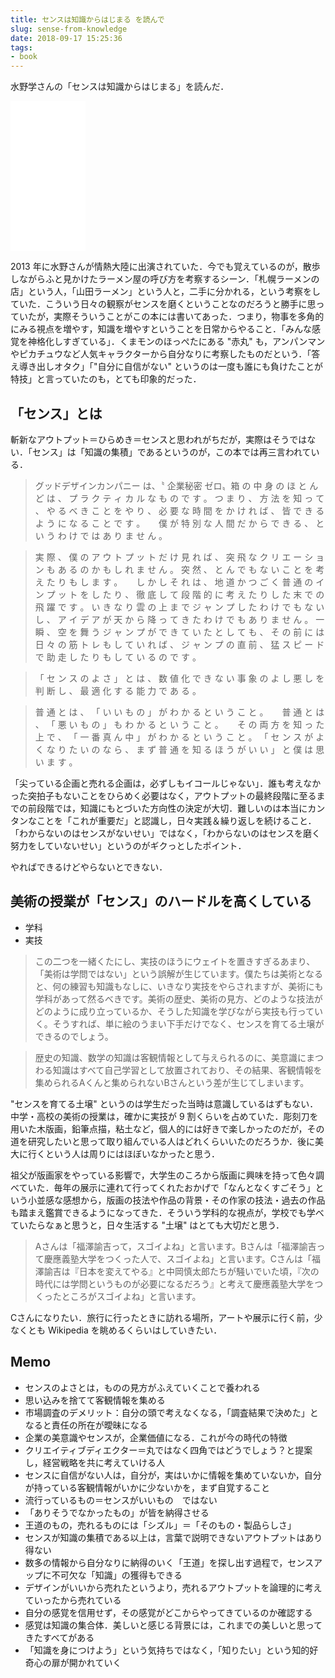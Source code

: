 ```yaml
---
title: センスは知識からはじまる を読んで
slug: sense-from-knowledge
date: 2018-09-17 15:25:36
tags:
- book
---
```


水野学さんの「センスは知識からはじまる」を読んだ．

<iframe style="width:120px;height:240px;" marginwidth="0" marginheight="0" scrolling="no" frameborder="0" src="//rcm-fe.amazon-adsystem.com/e/cm?lt1=_blank&bc1=000000&IS2=1&bg1=FFFFFF&fc1=000000&lc1=0000FF&t=tanakayutaroa-22&language=ja_JP&o=9&p=8&l=as4&m=amazon&f=ifr&ref=as_ss_li_til&asins=B00LIQMVLQ&linkId=28fd31f8fb29663f7ed38016a91a2008"></iframe>

2013 年に水野さんが情熱大陸に出演されていた．今でも覚えているのが，散歩しながらふと見かけたラーメン屋の呼び方を考察するシーン．「札幌ラーメンの店」という人，「山田ラーメン」という人と，二手に分かれる，という考察をしていた．こういう日々の観察がセンスを磨くということなのだろうと勝手に思っていたが，実際そういうことがこの本には書いてあった．つまり，物事を多角的にみる視点を増やす，知識を増やすということを日常からやること．「みんな感覚を神格化しすぎている」．くまモンのほっぺたにある "赤丸" も，アンパンマンやピカチュウなど人気キャラクターから自分なりに考察したものだという．「答え導き出しオタク」「"自分に自信がない" というのは一度も誰にも負けたことが特技」と言っていたのも，とても印象的だった．


## 「センス」とは

斬新なアウトプット＝ひらめき＝センスと思われがちだが，実際はそうではない．「センス」は「知識の集積」であるというのが，この本では再三言われている．

> グッドデザインカンパニー は、〝 企業秘密 ゼロ〟箱 の 中 身 の ほ と ん ど は 、 プ ラ ク テ ィ カ ル な も の で す 。 つ ま り 、 方 法 を 知 っ て 、 や る べ き こ と を や り 、 必 要 な 時 間 を か け れ ば 、 皆 で き る よ う に な る こ と で す 。 　 僕 が 特 別 な 人 間 だ か ら で き る 、 と い う わ け で は あ り ま せ ん 。

> 実 際 、 僕 の ア ウ ト プ ッ ト だ け 見 れ ば 、 突 飛 な ク リ エ ー シ ョ ン も あ る の か も し れ ま せ ん 。 突 然 、 と ん で も な い こ と を 考 え た り も し ま す 。 　 し か し そ れ は 、 地 道 か つ ご く 普 通 の イ ン プ ッ ト を し た り 、 徹 底 し て 段 階 的 に 考 え た り し た 末 で の 飛 躍 で す 。 い き な り 雲 の 上 ま で ジ ャ ン プ し た わ け で も な い し 、 ア イ デ ア が 天 か ら 降 っ て き た わ け で も あ り ま せ ん 。 一 瞬 、 空 を 舞 う ジ ャ ン プ が で き て い た と し て も 、 そ の 前 に は 日 々 の 筋 ト レ も し て い れ ば 、 ジ ャ ン プ の 直 前 、 猛 ス ピ ー ド で 助 走 し た り も し て い る の で す 。

> 「 セ ン ス の よ さ 」 と は 、 数 値 化 で き な い 事 象 の よ し 悪 し を 判 断 し 、 最 適 化 す る 能 力 で あ る 。

> 普 通 と は 、 「 い い も の 」 が わ か る と い う こ と 。 　 普 通 と は 、 「 悪 い も の 」 も わ か る と い う こ と 。 　 そ の 両 方 を 知 っ た 上 で 、 「 一 番 真 ん 中 」 が わ か る と い う こ と 。 「 セ ン ス が よ く な り た い の な ら 、 ま ず 普 通 を 知 る ほ う が い い 」 と 僕 は 思 い ま す 。


「尖っている企画と売れる企画は，必ずしもイコールじゃない」．誰も考えなかった突拍子もないことをひらめく必要はなく，アウトプットの最終段階に至るまでの前段階では，知識にもとづいた方向性の決定が大切．難しいのは本当にカンタンなことを「これが重要だ」と認識し，日々実践＆繰り返しを続けること．「わからないのはセンスがないせい」ではなく，「わからないのはセンスを磨く努力をしていないせい」というのがギクっとしたポイント．

やればできるけどやらないとできない．

## 美術の授業が「センス」のハードルを高くしている

- 学科
- 実技

> この二つを一緒くたにし、実技のほうにウェイトを置きすぎるあまり、「美術は学問ではない」という誤解が生じています。僕たちは美術となると、何の練習も知識もなしに、いきなり実技をやらされますが、美術にも学科があって然るべきです。美術の歴史、美術の見方、どのような技法がどのように成り立っているか、そうした知識を学びながら実技も行っていく。そうすれば、単に絵のうまい下手だけでなく、センスを育てる土壌ができるのでしょう。

> 歴史の知識、数学の知識は客観情報として与えられるのに、美意識にまつわる知識はすべて自己学習として放置されており、その結果、客観情報を集められるAくんと集められないBさんという差が生じてしまいます。

"センスを育てる土壌" というのは学生だった当時は意識しているはずもない．中学・高校の美術の授業は，確かに実技が 9 割くらいを占めていた．彫刻刀を用いた木版画，鉛筆点描，粘土など，個人的には好きで楽しかったのだが，その道を研究したいと思って取り組んでいる人はどれくらいいたのだろうか．後に美大に行くという人は周りにはほぼいなかったと思う．

祖父が版画家をやっている影響で，大学生のころから版画に興味を持って色々調べていた．毎年の展示に連れて行ってくれたおかげで「なんとなくすごそう」という小並感な感想から，版画の技法や作品の背景・その作家の技法・過去の作品も踏まえ鑑賞できるようになってきた．そういう学科的な視点が，学校でも学べていたらなぁと思うと，日々生活する "土壌" はとても大切だと思う．

> Aさんは「福澤諭吉って，スゴイよね」と言います。Bさんは「福澤諭吉って慶應義塾大学をつくった人で、スゴイよね」と言います。Cさんは「福澤諭吉は『日本を変えてやる』と中岡慎太郎たちが騒いでいた頃，『次の時代には学問というものが必要になるだろう』と考えて慶應義塾大学をつくったところがスゴイよね」と言います。

Cさんになりたい．旅行に行ったときに訪れる場所，アートや展示に行く前，少なくとも Wikipedia を眺めるくらいはしていきたい．


## Memo

- センスのよさとは，ものの見方がふえていくことで養われる
- 思い込みを捨てて客観情報を集める
- 市場調査のデメリット：自分の頭で考えなくなる，「調査結果で決めた」となると責任の所在が曖昧になる
- 企業の美意識やセンスが，企業価値になる．これが今の時代の特徴
- クリエイティブディエクター＝丸ではなく四角ではどうでしょう？と提案し，経営戦略を共に考えていける人
- センスに自信がない人は，自分が，実はいかに情報を集めていないか，自分が持っている客観情報がいかに少ないかを，まず自覚すること
- 流行っているもの＝センスがいいもの　ではない
- 「ありそうでなかったもの」が皆を納得させる
- 王道のもの，売れるものには「シズル」＝「そのもの・製品らしさ」
- センスが知識の集積である以上は，言葉で説明できないアウトプットはあり得ない
- 数多の情報から自分なりに納得のいく「王道」を探し出す過程で，センスアップに不可欠な「知識」の獲得もできる
- デザインがいいから売れたというより，売れるアウトプットを論理的に考えていったから売れている
- 自分の感覚を信用せず，その感覚がどこからやってきているのか確認する
- 感覚は知識の集合体．美しいと感じる背景には，これまでの美しいと思ってきたすべてがある
- 「知識を身につけよう」という気持ちではなく，「知りたい」という知的好奇心の扉が開かれていく
